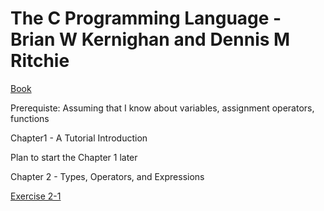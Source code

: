 # The C Programming Language - Brian W Kernighan and Dennis M Ritchie

[Book](http://hikage.freeshell.org/books/theCprogrammingLanguage.pdf)

Prerequiste: Assuming that I know about variables, assignment operators, functions

Chapter1 - A Tutorial Introduction

Plan to start the Chapter 1 later

Chapter 2 - Types, Operators, and Expressions 

[Exercise 2-1](../Exercise2-1.c)
